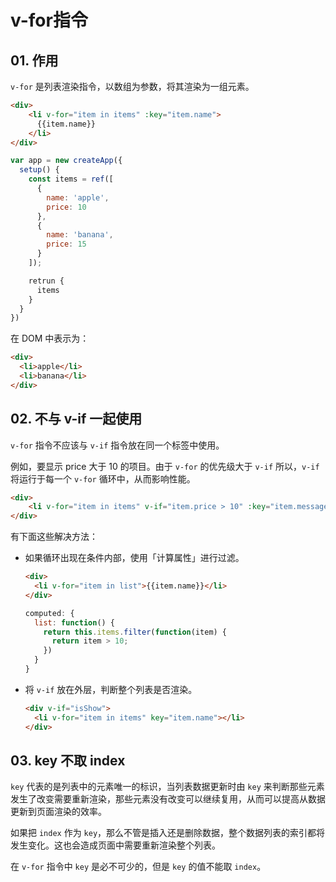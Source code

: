 # v-for指令


## 01. 作用
`v-for` 是列表渲染指令，以数组为参数，将其渲染为一组元素。
```html
<div>
    <li v-for="item in items" :key="item.name">
      {{item.name}}
    </li>
</div>
```
```js
var app = new createApp({
  setup() {
    const items = ref([
      {
        name: 'apple',
        price: 10
      },
      {
        name: 'banana',
        price: 15
      }
    ]);

    retrun {
      items
    }
  }
}) 
```

在 DOM 中表示为：
```html
<div>
  <li>apple</li>
  <li>banana</li>
</div>
```



## 02. 不与 v-if 一起使用
`v-for` 指令不应该与 `v-if` 指令放在同一个标签中使用。

例如，要显示 price 大于 10 的项目。由于 `v-for` 的优先级大于 `v-if` 所以，`v-if` 将运行于每一个 `v-for` 循环中，从而影响性能。

```html
<div>
    <li v-for="item in items" v-if="item.price > 10" :key="item.message">{{item.name}}</li>
</div>
```


有下面这些解决方法：

- 如果循环出现在条件内部，使用「计算属性」进行过滤。
  ```html
  <div>
    <li v-for="item in list">{{item.name}}</li>
  </div>
  ```

  ```js
  computed: {
    list: function() {
      return this.items.filter(function(item) {
        return item > 10;
      })
    }
  }
  ```

- 将 `v-if` 放在外层，判断整个列表是否渲染。
  ```html
  <div v-if="isShow">
    <li v-for="item in items" key="item.name"></li>
  </div>
  ```



## 03. key 不取 index
`key` 代表的是列表中的元素唯一的标识，当列表数据更新时由 `key` 来判断那些元素发生了改变需要重新渲染，那些元素没有改变可以继续复用，从而可以提高从数据更新到页面渲染的效率。

如果把 `index` 作为 `key`，那么不管是插入还是删除数据，整个数据列表的索引都将发生变化。这也会造成页面中需要重新渲染整个列表。

在 `v-for` 指令中 `key` 是必不可少的，但是 `key` 的值不能取 `index`。